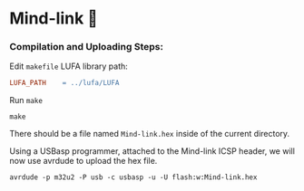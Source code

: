 # Mind-link 🧠

### Compilation and Uploading Steps:

Edit `makefile` LUFA library path:

```makefile
LUFA_PATH    = ../lufa/LUFA
```

Run `make`

```
make
```

There should be a file named `Mind-link.hex` inside of the current directory.

Using a USBasp programmer, attached to the Mind-link ICSP header, we will now use avrdude to upload the hex file.

```
avrdude -p m32u2 -P usb -c usbasp -u -U flash:w:Mind-link.hex
```

